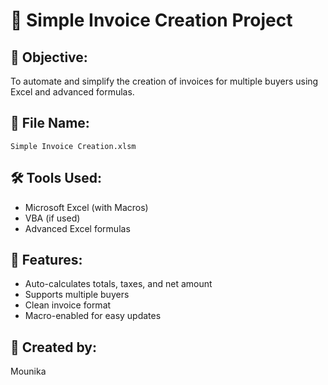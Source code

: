 # 🧾 Simple Invoice Creation Project

## 📌 Objective:
To automate and simplify the creation of invoices for multiple buyers using Excel and advanced formulas.

## 📁 File Name:
`Simple Invoice Creation.xlsm`

## 🛠 Tools Used:
- Microsoft Excel (with Macros)
- VBA (if used)
- Advanced Excel formulas

## 📝 Features:
- Auto-calculates totals, taxes, and net amount
- Supports multiple buyers
- Clean invoice format
- Macro-enabled for easy updates

## 👤 Created by:
Mounika
